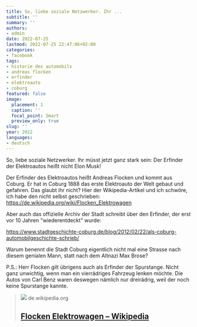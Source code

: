 ```yaml
---
title: So, liebe soziale Netzwerker. Ihr ...
subtitle: ''
summary: ''
authors:
- admin
date: 2022-07-25
lastmod: 2022-07-25 22:47:06+02:00
categories:
- facebook
tags:
- historie des automobils
- andreas flocken
- erfinder
- elektroauto
- coburg
featured: false
image:
  placement: 1
  caption: ''
  focal_point: Smart
  preview_only: true
slug: ''
year: 2022
languages:
- deutsch
---
```


So, liebe soziale Netzwerker. Ihr müsst jetzt ganz stark sein: Der Erfinder der Elektroautos heißt nicht Elon Musk! 

Der Erfinder des Elektroautos heißt Andreas Flocken und kommt aus Coburg. Er hat in Coburg 1888 das erste Elektroauto der Welt gebaut und gefahren. Das glaubt ihr nicht? Hier der Wikipedia-Artikel und ich schwöre, ich habe den nicht selbst geschrieben: 
https://de.wikipedia.org/wiki/Flocken_Elektrowagen

Aber auch das offizielle Archiv der Stadt schreibt über den Erfinder, der erst vor 10 Jahren "wiederentdeckt" wurde:

https://www.stadtgeschichte-coburg.de/blog/2012/02/22/als-coburg-automobilgeschichte-schrieb/

Warum benennt die Stadt Coburg eigentlich nicht mal eine Strasse nach diesem genialen Mann, statt nach dem Altnazi Max Brose?

P.S.: Herr Flocken gilt übrigens auch als Erfinder der Spurstange. Nicht ganz unwichtig, wenn man ein vierrädriges Fahrzeug lenken möchte. Die Autos von Carl Benz waren deswegen nämlich nur dreirädrig, weil der noch keine Spurstange kannte.
> [![](https://upload.wikimedia.org/wikipedia/commons/thumb/8/8c/1888_Flocken_Elektrowagen.jpg/1200px-1888_Flocken_Elektrowagen.jpg)](https://de.wikipedia.org/wiki/Flocken_Elektrowagen)
> de.wikipedia.org
> ## [Flocken Elektrowagen – Wikipedia](https://de.wikipedia.org/wiki/Flocken_Elektrowagen)
>